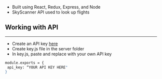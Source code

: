 * Built using React, Redux, Express, and Node
* SkyScanner API used to look up flights

## Working with API
---
* Create an API key [here](http://en.business.skyscanner.net/en-gb/products/travel-apis/)
* Create key.js file in the server folder
* In key.js, paste and replace with your own API key
```sh
module.exports = {
 api_key: “YOUR API KEY HERE"
}